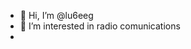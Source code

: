 - 👋 Hi, I’m @lu6eeg
- 👀 I’m interested in radio comunications
- 

<!---
lu6eeg/lu6eeg is a ✨ special ✨ repository because its `README.md` (this file) appears on your GitHub profile.
You can click the Preview link to take a look at your changes.
--->
